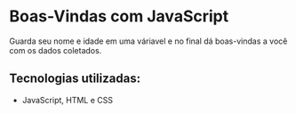 # Boas-Vindas com JavaScript
Guarda seu nome e idade em uma váriavel e no final dá boas-vindas a você com os dados coletados.
## Tecnologias utilizadas:
* JavaScript, HTML e CSS
